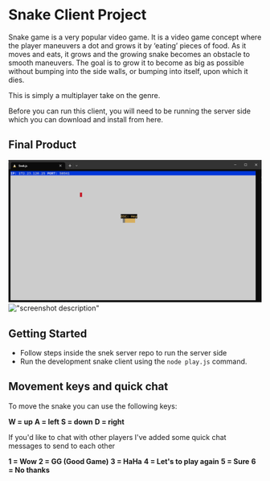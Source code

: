 # Snake Client Project

Snake game is a very popular video game. It is a video game concept where the player maneuvers a dot and grows it by ‘eating’ pieces of food. As it moves and eats, it grows and the growing snake becomes an obstacle to smooth maneuvers. The goal is to grow it to become as big as possible without bumping into the side walls, or bumping into itself, upon which it dies.

This is simply a multiplayer take on the genre.

Before you can run this client, you will need to be running the server side which you can download and install from here.

## Final Product

!["Screenshot of snek on screen](/Screenshots/Screenshot%202023-02-25%20122013.png)
!["screenshot description"](#)

## Getting Started

- Follow steps inside the snek server repo to run the server side
- Run the development snake client using the `node play.js` command.

## Movement keys and quick chat

To move the snake you can use the following keys:

**W = up**
**A = left**
**S = down**
**D = right**

If you'd like to chat with other players I've added some quick chat messages to send to each other

**1 = Wow**
**2 = GG (Good Game)**
**3 = HaHa**
**4 = Let's to play again**
**5 = Sure**
**6 = No thanks**
